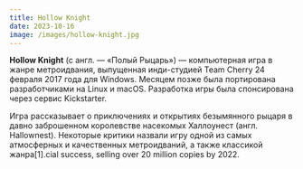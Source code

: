 ```yaml
---
title: Hollow Knight
date: 2023-10-16
image: /images/hollow-knight.jpg
---
```


__Hollow Knight__ (с англ. — «Полый Рыцарь») — компьютерная игра в жанре метроидвания, выпущенная
инди-студией Team Cherry 24 февраля 2017 года для Windows. Месяцем позже была портирована
разработчиками на Linux и macOS. Разработка игры была спонсирована через сервис Kickstarter.

Игра рассказывает о приключениях и открытиях безымянного рыцаря в давно заброшенном королевстве
насекомых Халлоунест (англ. Hallownest). Некоторые критики назвали игру одной из самых атмосферных и
качественных метроидваний, а также классикой жанра[1].cial success, selling over 20 million copies
by 2022.